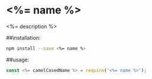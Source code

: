 # <%= name %>
<%= description %>

##installation:
```sh
npm install --save <%= name %>
```

##usage:
```js
const <%= camelCasedName %> = require('<%= name %>');
```